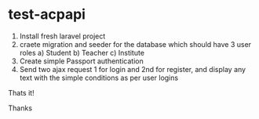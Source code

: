# test-acpapi

1) Install fresh laravel project
2) craete migration and seeder for the database which should have 3 user roles
  a) Student
  b) Teacher
  c) Institute
3) Create simple Passport authentication
4) Send two ajax request 1 for login and 2nd for register, and display any text with the simple conditions as per user logins

Thats it!

Thanks
